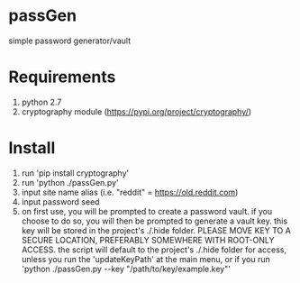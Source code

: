 # passGen
simple password generator/vault
# Requirements
1. python 2.7
2. cryptography module (https://pypi.org/project/cryptography/)
# Install
1. run 'pip install cryptography'
2. run 'python ./passGen.py'
3. input site name alias (i.e. "reddit" = https://old.reddit.com)
4. input password seed
5. on first use, you will be prompted to create a password vault. if you choose to do so, you will then be prompted to generate a vault key. this key will be stored in the project's ./.hide folder. PLEASE MOVE KEY TO A SECURE LOCATION, PREFERABLY SOMEWHERE WITH ROOT-ONLY ACCESS. the script will default to the project's ./.hide folder for access, unless you run the 'updateKeyPath' at the main menu, or if you run 'python ./passGen.py --key "/path/to/key/example.key"'
